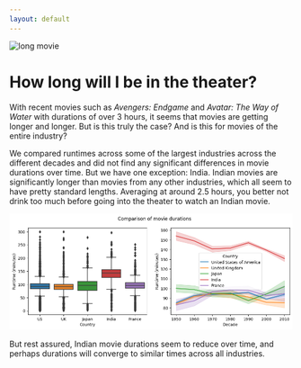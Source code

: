 ```yaml
---
layout: default
---
```


![long movie](assets/img/long-movie.gif)

# How long will I be in the theater?

With recent movies such as *Avengers: Endgame* and *Avatar: The Way of Water* with durations of over 3 hours, it seems that movies are getting longer and longer.
But is this truly the case?
And is this for movies of the entire industry?

We compared runtimes across some of the largest industries across the different decades and did not find any significant differences in movie durations over time.
But we have one exception: India.
Indian movies are significantly longer than movies from any other industries, which all seem to have pretty standard lengths.
Averaging at around 2.5 hours, you better not drink too much before going into the theater to watch an Indian movie.

![runtime comparison](assets/img/runtime-comparison.png)

But rest assured, Indian movie durations seem to reduce over time, and perhaps durations will converge to similar times across all industries.